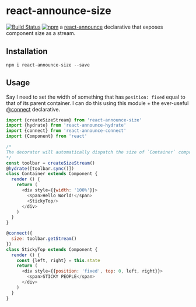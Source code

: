 # react-announce-size
[![Build Status](https://travis-ci.org/tusharmath/react-announce-size.svg?branch=master)](https://travis-ci.org/tusharmath/react-announce-size)
[![npm](https://img.shields.io/npm/v/npm.svg)](react-announce-size)
a [react-announce](https://github.com/tusharmath/react-announce) declarative that exposes component size as a stream.


## Installation
```
npm i react-announce-size --save
```

## Usage
Say I need to set the width of something that has `position: fixed` equal to that of its parent container. I can do this using this module + the ever-useful [@connect](https://travis-ci.org/tusharmath/react-announce-connect) declarative.


```javascript
import {createSizeStream} from 'react-announce-size'
import {hydrate} from 'react-announce-hydrate'
import {connect} from 'react-announce-connect'
import {Component} from 'react'

/*
The decorator will automatically dispatch the size of `Container` component whenever the screen size changes or the component itself is re-rendered.
*/
const toolbar = createSizeStream()
@hydrate([toolbar.sync()])
class Container extends Component {
  render () {
    return (
      <div style={{width: '100%'}}>
        <span>Hello World!</span>
        <StickyTop/>
      </div>
    )
  }
}

@connect({
  size: toolbar.getStream()
})
class StickyTop extends Component {
  render () {
    const {left, right} = this.state
    return (
      <div style={{position: 'fixed', top: 0, left, right}}>
        <span>STICKY PEOPLE</span>
      </div>
    )
  }
}

```
